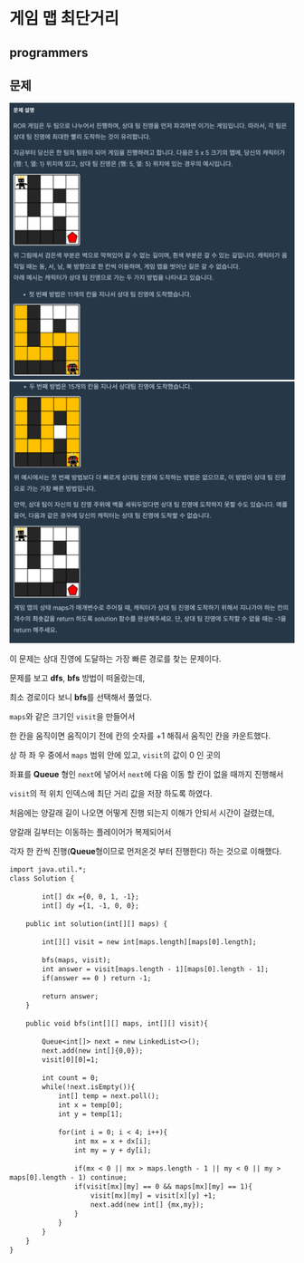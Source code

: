 # 게임 맵 최단거리
## programmers

문제
---
<img src="./images/gameMap1.png">
<img src="./images/gameMap2.png">


이 문제는 상대 진영에 도달하는 가장 빠른 경로를 찾는 문제이다.

문제를 보고 **dfs**, **bfs** 방법이 떠올랐는데, 

최소 경로이다 보니 **bfs**를 선택해서 풀었다.

```maps```와 같은 크기인 ```visit```을 만들어서

한 칸을 움직이면 움직이기 전에 칸의 숫자를 +1 해줘서 움직인 칸을 카운트했다.

상 하 좌 우 중에서 ```maps``` 범위 안에 있고, ```visit```의 값이 0 인 곳의

좌표를 **Queue** 형인 ```next```에 넣어서 ```next```에 다음 이동 할 칸이 없을 때까지 진행해서

```visit```의 적 위치 인덱스에 최단 거리 값을 저장 하도록 하였다.

처음에는 양갈래 길이 나오면 어떻게 진행 되는지 이해가 안되서 시간이 걸렸는데,

양갈래 길부터는 이동하는 플레이어가 복제되어서

각자 한 칸씩 진행(**Queue**형이므로 먼저온것 부터 진행한다) 하는 것으로 이해했다.




```
import java.util.*;
class Solution {
         
        int[] dx ={0, 0, 1, -1};
        int[] dy ={1, -1, 0, 0};
    
    public int solution(int[][] maps) {

        int[][] visit = new int[maps.length][maps[0].length];
        
        bfs(maps, visit);
        int answer = visit[maps.length - 1][maps[0].length - 1];
        if(answer == 0 ) return -1;
        
        return answer;
    }
    
    public void bfs(int[][] maps, int[][] visit){
        
        Queue<int[]> next = new LinkedList<>();
        next.add(new int[]{0,0});
        visit[0][0]=1;
        
        int count = 0;
        while(!next.isEmpty()){
            int[] temp = next.poll();
            int x = temp[0];
            int y = temp[1];
            
            for(int i = 0; i < 4; i++){
                int mx = x + dx[i];
                int my = y + dy[i];
                
                if(mx < 0 || mx > maps.length - 1 || my < 0 || my > maps[0].length - 1) continue;
                if(visit[mx][my] == 0 && maps[mx][my] == 1){
                    visit[mx][my] = visit[x][y] +1;
                    next.add(new int[] {mx,my});
                }
            }
        }
    }
}
```
